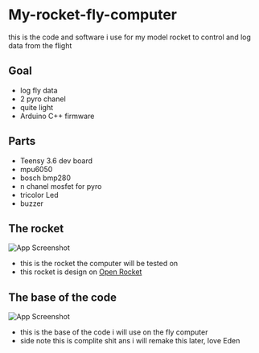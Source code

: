 # My-rocket-fly-computer
this is the code and software i use for my model rocket to control and log data from the flight 

## Goal

- log fly data
- 2 pyro chanel
- quite light
- Arduino C++ firmware

## Parts
- Teensy 3.6 dev board
- mpu6050
- bosch bmp280
- n chanel mosfet for pyro
- tricolor Led
- buzzer

## The rocket

![App Screenshot](https://cdn.discordapp.com/attachments/936282025588064273/1051940479257804910/Capture_decran_2022-12-12_201503.png)

- this is the rocket the computer will be tested on 
- this rocket is design on [Open Rocket](https://openrocket.info/)

## The base of the code

![App Screenshot](https://cdn.discordapp.com/attachments/936282025588064273/1052314296647942177/Capture_decran_2022-12-13_210053.png)

- this is the base of the code i will use on the fly computer 
- side note this is complite shit ans i will remake this later, love Eden 


